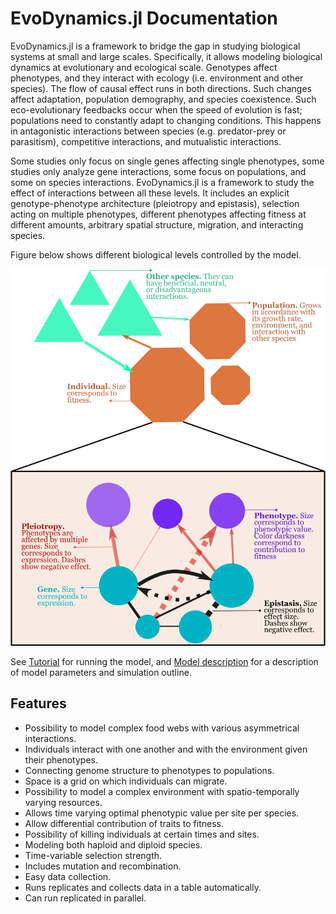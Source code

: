 # EvoDynamics.jl Documentation

EvoDynamics.jl is a framework to bridge the gap in studying biological systems at small and large scales. Specifically, it allows modeling biological dynamics at evolutionary and ecological scale. Genotypes affect phenotypes, and they interact with ecology (i.e. environment and other species). The flow of causal effect runs in both directions. Such changes affect adaptation, population demography, and species coexistence. Such eco-evolutionary feedbacks occur when the speed of evolution is fast; populations need to constantly adapt to changing conditions. This happens in antagonistic interactions between species (e.g. predator-prey or parasitism), competitive interactions, and mutualistic interactions.  

Some studies only focus on single genes affecting single phenotypes, some studies only analyze gene interactions, some focus on populations, and some on species interactions. EvoDynamics.jl is a framework to study the effect of interactions between all these levels. It includes an explicit genotype-phenotype architecture (pleiotropy and epistasis), selection acting on multiple phenotypes, different phenotypes affecting fitness at different amounts, arbitrary spatial structure, migration, and interacting species.

Figure below shows different biological levels controlled by the model.

![Fig. 1. __Model structure.__](struct.png)

See [Tutorial](@ref) for running the model, and [Model description](@ref) for a description of model parameters and simulation outline.

## Features

* Possibility to model complex food webs with various asymmetrical interactions.
* Individuals interact with one another and with the environment given their phenotypes.
* Connecting genome structure to phenotypes to populations.
* Space is a grid on which individuals can migrate.
* Possibility to model a complex environment with spatio-temporally varying resources.
* Allows time varying optimal phenotypic value per site per species.
* Allow differential contribution of traits to fitness.
* Possibility of killing individuals at certain times and sites.
* Modeling both haploid and diploid species.
* Time-variable selection strength.
* Includes mutation and recombination.
* Easy data collection.
* Runs replicates and collects data in a table automatically.
* Can run replicated in parallel.
